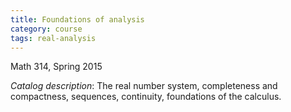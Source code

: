 ```yaml
---
title: Foundations of analysis
category: course
tags: real-analysis
---
```


Math 314, Spring 2015<!--more-->

*Catalog description*: The real number system, completeness and compactness, sequences, continuity, foundations of the calculus.
